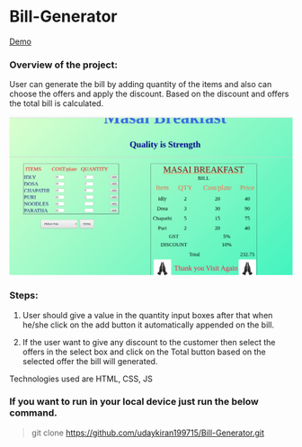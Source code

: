 # Bill-Generator

[Demo](https://udaykiran199715.github.io/Bill-Generator/)

### Overview of the project:

User can generate the bill by adding quantity of the items and also can choose the offers and apply the discount. Based on the discount and offers the total bill is calculated.



<img src="Bill-Generator.png" />

### Steps:

1. User should give a value in the quantity input boxes after that when he/she click on the add button it automatically appended on the bill.

2. If the user want to give any discount to the customer then select the offers in the select box and click on the Total button based on the selected offer the bill will generated.

Technologies used are HTML, CSS, JS

### If you want to run in your local device just run the below command.

>git clone https://github.com/udaykiran199715/Bill-Generator.git
